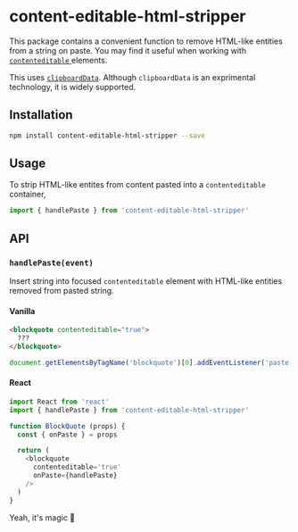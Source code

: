 # content-editable-html-stripper

This package contains a convenient function to remove HTML-like entities from a string on paste. You may find it useful when working with [`contenteditable` ](https://developer.mozilla.org/en-US/docs/Web/HTML/Global_attributes/contenteditable) elements.

This uses [`clipboardData`](https://developer.mozilla.org/en-US/docs/Web/API/ClipboardEvent/clipboardData). Although `clipboardData` is an exprimental technology, it is widely supported.

## Installation

```bash
npm install content-editable-html-stripper --save
```

## Usage

To strip HTML-like entites from content pasted into a `contenteditable` container,

```js
import { handlePaste } from 'content-editable-html-stripper'
```

## API

### `handlePaste(event)`

Insert string into focused `contenteditable` element with HTML-like entities removed from pasted string.

#### Vanilla

```html
<blockquote contenteditable="true">
  ???
</blockquote>
```

```js
document.getElementsByTagName('blockquote')[0].addEventListener('paste', handlePaste)
```

#### React

```js
import React from 'react'
import { handlePaste } from 'content-editable-html-stripper'

function BlockQuote (props) {
  const { onPaste } = props

  return (
    <blockquote
      contenteditable='true'
      onPaste={handlePaste}
    />
  )
}
```

Yeah, it's magic 💫
